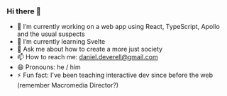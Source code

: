 ### Hi there 👋



- 🔭 I’m currently working on a web app using React, TypeScript, Apollo and the usual suspects
- 🌱 I’m currently learning Svelte
- 💬 Ask me about how to create a more just society
- 📫 How to reach me: daniel.deverell@gmail.com
- 😄 Pronouns: he / him
- ⚡ Fun fact: I've been teaching interactive dev since before the web (remember Macromedia Director?)
